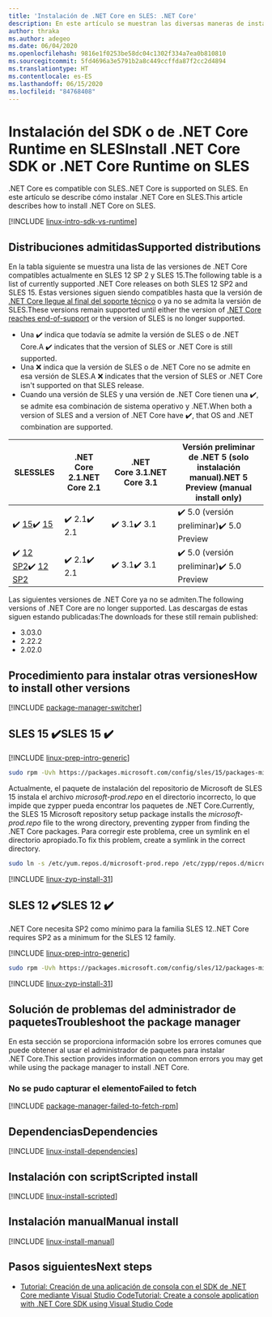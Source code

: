 ```yaml
---
title: 'Instalación de .NET Core en SLES: .NET Core'
description: En este artículo se muestran las diversas maneras de instalar el SDK de .NET Core y .NET Core Runtime en SLES.
author: thraka
ms.author: adegeo
ms.date: 06/04/2020
ms.openlocfilehash: 9816e1f0253be58dc04c1302f334a7ea0b810810
ms.sourcegitcommit: 5fd4696a3e5791b2a8c449ccffda87f2cc2d4894
ms.translationtype: HT
ms.contentlocale: es-ES
ms.lasthandoff: 06/15/2020
ms.locfileid: "84768408"
---
```

# <a name="install-net-core-sdk-or-net-core-runtime-on-sles"></a><span data-ttu-id="47620-103">Instalación del SDK o de .NET Core Runtime en SLES</span><span class="sxs-lookup"><span data-stu-id="47620-103">Install .NET Core SDK or .NET Core Runtime on SLES</span></span>

<span data-ttu-id="47620-104">.NET Core es compatible con SLES.</span><span class="sxs-lookup"><span data-stu-id="47620-104">.NET Core is supported on SLES.</span></span> <span data-ttu-id="47620-105">En este artículo se describe cómo instalar .NET Core en SLES.</span><span class="sxs-lookup"><span data-stu-id="47620-105">This article describes how to install .NET Core on SLES.</span></span>

[!INCLUDE [linux-intro-sdk-vs-runtime](includes/linux-intro-sdk-vs-runtime.md)]

## <a name="supported-distributions"></a><span data-ttu-id="47620-106">Distribuciones admitidas</span><span class="sxs-lookup"><span data-stu-id="47620-106">Supported distributions</span></span>

<span data-ttu-id="47620-107">En la tabla siguiente se muestra una lista de las versiones de .NET Core compatibles actualmente en SLES 12 SP 2 y SLES 15.</span><span class="sxs-lookup"><span data-stu-id="47620-107">The following table is a list of currently supported .NET Core releases on both SLES 12 SP2 and SLES 15.</span></span> <span data-ttu-id="47620-108">Estas versiones siguen siendo compatibles hasta que la versión de [.NET Core llegue al final del soporte técnico](https://dotnet.microsoft.com/platform/support/policy/dotnet-core) o ya no se admita la versión de SLES.</span><span class="sxs-lookup"><span data-stu-id="47620-108">These versions remain supported until either the version of [.NET Core reaches end-of-support](https://dotnet.microsoft.com/platform/support/policy/dotnet-core) or the version of SLES is no longer supported.</span></span>

- <span data-ttu-id="47620-109">Una ✔️ indica que todavía se admite la versión de SLES o de .NET Core.</span><span class="sxs-lookup"><span data-stu-id="47620-109">A ✔️ indicates that the version of SLES or .NET Core is still supported.</span></span>
- <span data-ttu-id="47620-110">Una ❌ indica que la versión de SLES o de .NET Core no se admite en esa versión de SLES.</span><span class="sxs-lookup"><span data-stu-id="47620-110">A ❌ indicates that the version of SLES or .NET Core isn't supported on that SLES release.</span></span>
- <span data-ttu-id="47620-111">Cuando una versión de SLES y una versión de .NET Core tienen una ✔️, se admite esa combinación de sistema operativo y .NET.</span><span class="sxs-lookup"><span data-stu-id="47620-111">When both a version of SLES and a version of .NET Core have ✔️, that OS and .NET combination are supported.</span></span>

| <span data-ttu-id="47620-112">SLES</span><span class="sxs-lookup"><span data-stu-id="47620-112">SLES</span></span>                   | <span data-ttu-id="47620-113">.NET Core 2.1</span><span class="sxs-lookup"><span data-stu-id="47620-113">.NET Core 2.1</span></span> | <span data-ttu-id="47620-114">.NET Core 3.1</span><span class="sxs-lookup"><span data-stu-id="47620-114">.NET Core 3.1</span></span> | <span data-ttu-id="47620-115">Versión preliminar de .NET 5 (solo instalación manual)</span><span class="sxs-lookup"><span data-stu-id="47620-115">.NET 5 Preview (manual install only)</span></span> |
|------------------------|---------------|---------------|----------------|
| <span data-ttu-id="47620-116">✔️ [15](#sles-15-)</span><span class="sxs-lookup"><span data-stu-id="47620-116">✔️ [15](#sles-15-)</span></span>     | <span data-ttu-id="47620-117">✔️ 2.1</span><span class="sxs-lookup"><span data-stu-id="47620-117">✔️ 2.1</span></span>        | <span data-ttu-id="47620-118">✔️ 3.1</span><span class="sxs-lookup"><span data-stu-id="47620-118">✔️ 3.1</span></span>        | <span data-ttu-id="47620-119">✔️ 5.0 (versión preliminar)</span><span class="sxs-lookup"><span data-stu-id="47620-119">✔️ 5.0 Preview</span></span> |
| <span data-ttu-id="47620-120">✔️ [12 SP2](#sles-12-)</span><span class="sxs-lookup"><span data-stu-id="47620-120">✔️ [12 SP2](#sles-12-)</span></span> | <span data-ttu-id="47620-121">✔️ 2.1</span><span class="sxs-lookup"><span data-stu-id="47620-121">✔️ 2.1</span></span>        | <span data-ttu-id="47620-122">✔️ 3.1</span><span class="sxs-lookup"><span data-stu-id="47620-122">✔️ 3.1</span></span>        | <span data-ttu-id="47620-123">✔️ 5.0 (versión preliminar)</span><span class="sxs-lookup"><span data-stu-id="47620-123">✔️ 5.0 Preview</span></span> |

<span data-ttu-id="47620-124">Las siguientes versiones de .NET Core ya no se admiten.</span><span class="sxs-lookup"><span data-stu-id="47620-124">The following versions of .NET Core are no longer supported.</span></span> <span data-ttu-id="47620-125">Las descargas de estas siguen estando publicadas:</span><span class="sxs-lookup"><span data-stu-id="47620-125">The downloads for these still remain published:</span></span>

- <span data-ttu-id="47620-126">3.0</span><span class="sxs-lookup"><span data-stu-id="47620-126">3.0</span></span>
- <span data-ttu-id="47620-127">2.2</span><span class="sxs-lookup"><span data-stu-id="47620-127">2.2</span></span>
- <span data-ttu-id="47620-128">2.0</span><span class="sxs-lookup"><span data-stu-id="47620-128">2.0</span></span>

## <a name="how-to-install-other-versions"></a><span data-ttu-id="47620-129">Procedimiento para instalar otras versiones</span><span class="sxs-lookup"><span data-stu-id="47620-129">How to install other versions</span></span>

[!INCLUDE [package-manager-switcher](./includes/package-manager-heading-hack-pkgname.md)]

## <a name="sles-15-"></a><span data-ttu-id="47620-130">SLES 15 ✔️</span><span class="sxs-lookup"><span data-stu-id="47620-130">SLES 15 ✔️</span></span>

[!INCLUDE [linux-prep-intro-generic](includes/linux-prep-intro-generic.md)]

```bash
sudo rpm -Uvh https://packages.microsoft.com/config/sles/15/packages-microsoft-prod.rpm
```

<span data-ttu-id="47620-131">Actualmente, el paquete de instalación del repositorio de Microsoft de SLES 15 instala el archivo *microsoft-prod.repo* en el directorio incorrecto, lo que impide que zypper pueda encontrar los paquetes de .NET Core.</span><span class="sxs-lookup"><span data-stu-id="47620-131">Currently, the SLES 15 Microsoft repository setup package installs the *microsoft-prod.repo* file to the wrong directory, preventing zypper from finding the .NET Core packages.</span></span> <span data-ttu-id="47620-132">Para corregir este problema, cree un symlink en el directorio apropiado.</span><span class="sxs-lookup"><span data-stu-id="47620-132">To fix this problem, create a symlink in the correct directory.</span></span>

```bash
sudo ln -s /etc/yum.repos.d/microsoft-prod.repo /etc/zypp/repos.d/microsoft-prod.repo
```

[!INCLUDE [linux-zyp-install-31](includes/linux-install-31-zyp.md)]

## <a name="sles-12-"></a><span data-ttu-id="47620-133">SLES 12 ✔️</span><span class="sxs-lookup"><span data-stu-id="47620-133">SLES 12 ✔️</span></span>

<span data-ttu-id="47620-134">.NET Core necesita SP2 como mínimo para la familia SLES 12.</span><span class="sxs-lookup"><span data-stu-id="47620-134">.NET Core requires SP2 as a minimum for the SLES 12 family.</span></span>

[!INCLUDE [linux-prep-intro-generic](includes/linux-prep-intro-generic.md)]

```bash
sudo rpm -Uvh https://packages.microsoft.com/config/sles/12/packages-microsoft-prod.rpm
```

[!INCLUDE [linux-zyp-install-31](includes/linux-install-31-zyp.md)]

## <a name="troubleshoot-the-package-manager"></a><span data-ttu-id="47620-135">Solución de problemas del administrador de paquetes</span><span class="sxs-lookup"><span data-stu-id="47620-135">Troubleshoot the package manager</span></span>

<span data-ttu-id="47620-136">En esta sección se proporciona información sobre los errores comunes que puede obtener al usar el administrador de paquetes para instalar .NET Core.</span><span class="sxs-lookup"><span data-stu-id="47620-136">This section provides information on common errors you may get while using the package manager to install .NET Core.</span></span>

### <a name="failed-to-fetch"></a><span data-ttu-id="47620-137">No se pudo capturar el elemento</span><span class="sxs-lookup"><span data-stu-id="47620-137">Failed to fetch</span></span>

[!INCLUDE [package-manager-failed-to-fetch-rpm](includes/package-manager-failed-to-fetch-rpm.md)]

## <a name="dependencies"></a><span data-ttu-id="47620-138">Dependencias</span><span class="sxs-lookup"><span data-stu-id="47620-138">Dependencies</span></span>

[!INCLUDE [linux-install-dependencies](includes/linux-install-dependencies.md)]

## <a name="scripted-install"></a><span data-ttu-id="47620-139">Instalación con script</span><span class="sxs-lookup"><span data-stu-id="47620-139">Scripted install</span></span>

[!INCLUDE [linux-install-scripted](includes/linux-install-scripted.md)]

## <a name="manual-install"></a><span data-ttu-id="47620-140">Instalación manual</span><span class="sxs-lookup"><span data-stu-id="47620-140">Manual install</span></span>

[!INCLUDE [linux-install-manual](includes/linux-install-manual.md)]

## <a name="next-steps"></a><span data-ttu-id="47620-141">Pasos siguientes</span><span class="sxs-lookup"><span data-stu-id="47620-141">Next steps</span></span>

- [<span data-ttu-id="47620-142">Tutorial: Creación de una aplicación de consola con el SDK de .NET Core mediante Visual Studio Code</span><span class="sxs-lookup"><span data-stu-id="47620-142">Tutorial: Create a console application with .NET Core SDK using Visual Studio Code</span></span>](../tutorials/with-visual-studio-code.md)
